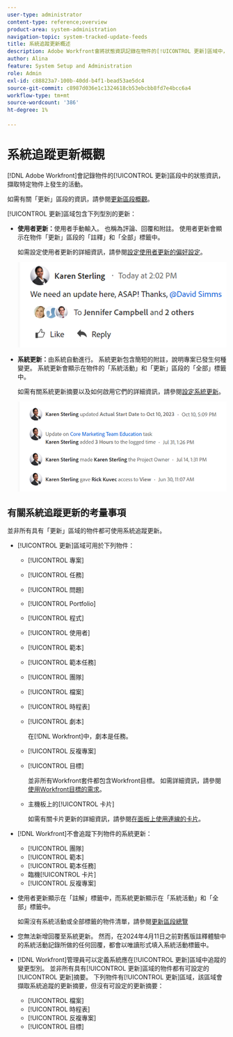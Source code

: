 ```yaml
---
user-type: administrator
content-type: reference;overview
product-area: system-administration
navigation-topic: system-tracked-update-feeds
title: 系統追蹤更新概述
description: Adobe Workfront會將狀態資訊記錄在物件的[!UICONTROL 更新]區域中，藉此擷取特定物件上發生的活動。
author: Alina
feature: System Setup and Administration
role: Admin
exl-id: c88823a7-100b-40dd-b4f1-bead53ae5dc4
source-git-commit: c8987d036e1c1324618cb53ebcbb8fd7e4bcc6a4
workflow-type: tm+mt
source-wordcount: '386'
ht-degree: 1%

---
```


# 系統追蹤更新概觀

<!-- Audited: 08/2025-->

[!DNL Adobe Workfront]會記錄物件的[!UICONTROL 更新]區段中的狀態資訊，擷取特定物件上發生的活動。

如需有關「更新」區段的資訊，請參閱[更新區段概觀](/help/quicksilver/workfront-basics/updating-work-items-and-viewing-updates/updates-tab-overview.md)。

[!UICONTROL 更新]區域包含下列型別的更新：

* **使用者更新：**&#x200B;使用者手動輸入。 也稱為評論、回覆和附註。 使用者更新會顯示在物件「更新」區段的「註釋」和「全部」標籤中。

  如需設定使用者更新的詳細資訊，請參閱[設定使用者更新的偏好設定](../../../administration-and-setup/set-up-workfront/system-tracked-update-feeds/configure-preferences-user-updates.md)。

  ![更新](assets/updates-qs-350x125.png)

* **系統更新：**&#x200B;由系統自動進行。 系統更新包含簡短的附註，說明專案已發生何種變更。 系統更新會顯示在物件的「系統活動」和「更新」區段的「全部」標籤中。

  如需有關系統更新摘要以及如何啟用它們的詳細資訊，請參閱[設定系統更新](../../../administration-and-setup/set-up-workfront/system-tracked-update-feeds/configure-system-updates.md)。

  ![系統更新範例](assets/system-updates-example-unified-stream.png)


  <!--
  DRAFTED IN FLARE:
  Timestamps for system updates are based on your operating system's timezone.
  
  -->

## 有關系統追蹤更新的考量事項

並非所有具有「更新」區域的物件都可使用系統追蹤更新。

* [!UICONTROL 更新]區域可用於下列物件：

   * [!UICONTROL 專案]
   * [!UICONTROL 任務]
   * [!UICONTROL 問題]
   * [!UICONTROL Portfolio]
   * [!UICONTROL 程式]
   * [!UICONTROL 使用者]
   * [!UICONTROL 範本]
   * [!UICONTROL 範本任務]
   * [!UICONTROL 團隊]
   * [!UICONTROL 檔案]
   * [!UICONTROL 時程表]
   * [!UICONTROL 劇本]

     在[!DNL Workfront]中，劇本是任務。
   * [!UICONTROL 反複專案]
   * [!UICONTROL 目標]

     並非所有Workfront套件都包含Workfront目標。 如需詳細資訊，請參閱[使用Workfront目標的需求](../../../workfront-goals/goal-management/access-needed-for-wf-goals.md)。
   * 主機板上的[!UICONTROL 卡片]

     如需有關卡片更新的詳細資訊，請參閱[在面板上使用連線的卡片](../../../agile/get-started-with-boards/connected-cards.md)。

* [!DNL Workfront]不會追蹤下列物件的系統更新：

   * [!UICONTROL 團隊]
   * [!UICONTROL 範本]
   * [!UICONTROL 範本任務]
   * 臨機[!UICONTROL 卡片]
   * [!UICONTROL 反複專案]


<!--hiding this bit because this is not true, at this time (August 2023). Users with a Work or Review license can see system updates by default as well.

Your [!DNL Workfront] license determines whether system updates display by default in the [!UICONTROL Updates] area of objects. [!DNL Workfront] users with a [!UICONTROL Plan] license have system updates displayed in the [!UICONTROL Updates] area by default. However, users can filter out system updates, as described in the [Enable or disable system updates](../../../workfront-basics/updating-work-items-and-viewing-updates/update-work.md#enable) section in [Update work](../../../workfront-basics/updating-work-items-and-viewing-updates/update-work.md). All other [!DNL Workfront] licenses filter system updates by default.
-->

* 使用者更新顯示在「註解」標籤中，而系統更新顯示在「系統活動」和「全部」標籤中。

  如需沒有系統活動或全部標籤的物件清單，請參閱[更新區段總覽](/help/quicksilver/workfront-basics/updating-work-items-and-viewing-updates/updates-tab-overview.md)

* 您無法新增回覆至系統更新。 然而，在2024年4月11日之前對舊版註釋體驗中的系統活動記錄所做的任何回覆，都會以唯讀形式填入系統活動標籤中。

<!--
* The following are differences between the new and the legacy commenting experience: 

   * When using the new commenting experience, user updates display in the Comments tab and system updates display in the System Activity <span class="preview">and the All</span> tabs.  

      For more information about the new commenting experience, see [New commenting experience](../../../product-announcements/betas/new-commenting-experience-beta/unified-commenting-experience.md).

      <span class="preview">For a list of objects that do not have the System Activity or the All tabs, see [Update section overview](/help/quicksilver/workfront-basics/updating-work-items-and-viewing-updates/updates-tab-overview.md)</span>

   * <span class="preview">When using the new commenting experience, you cannot add a comment to a system update. However, any replies made to system activity records in the legacy commenting experience are populated on the System Activity tab as read-only in the new commenting experience.</span>
   * When using the legacy commenting experience, the system and user updates display in one continuous feed. 

   * When using the legacy commenting experience, users can view system updates by default or they can choose to not display them. Disabling system updates is not possible when using the new commenting experience. 

      For information about disabling the display of system updates, see the section [Enable or disable system updates](../../../workfront-basics/updating-work-items-and-viewing-updates/update-work.md#enable) in the article [Update work](../../../workfront-basics/updating-work-items-and-viewing-updates/update-work.md).  

   * <span class="preview">The legacy commenting experience has been disabled in the Preview environment. For more information, see [Second Quarter 2024 Update stream and notification enhancements](/help/quicksilver/product-announcements/product-releases/24-q2-release-activity/24-q2-update-stream-enhancements.md).</span>
-->

* [!DNL Workfront]管理員可以定義系統應在[!UICONTROL 更新]區域中追蹤的變更型別。 並非所有具有[!UICONTROL 更新]區域的物件都有可設定的[!UICONTROL 更新]摘要。 下列物件有[!UICONTROL 更新]區域，該區域會擷取系統追蹤的更新摘要，但沒有可設定的更新摘要：

   * [!UICONTROL 檔案]
   * [!UICONTROL 時程表]
   * [!UICONTROL 反複專案]
   * [!UICONTROL 目標]


